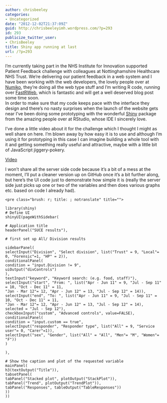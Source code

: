 ```yaml
---
author: chrisbeeley
categories:
- Uncategorized
date: "2012-12-02T21:37:09Z"
guid: http://chrisbeeleyimh.wordpress.com/?p=293
id: 293
publicize_twitter_user:
- ChrisBeeley
title: Shiny app running at last
url: /?p=293
---
```


I’m currently taking part in the NHS Institute for Innovation supported Patient Feedback challenge with colleagues at Nottinghamshire Healthcare NHS Trust. We’re delivering our patient feedback in a web system and I have been working with the web developers, the lovely people over at [Numiko](http://numiko.com/#/home), they’re doing all the web type stuff and I’m writing R code, running over [FastRWeb](http://www.rforge.net/FastRWeb/), which is fantastic and will get a well deserved blog post some time soon.  
In order to make sure that my code keeps pace with the interface they design and there’s no nasty surprises when the launch of the website gets near I’ve been doing some prototyping with the wonderful [Shiny](http://www.rstudio.com/shiny/) package from the amazing people over at RStudio, whose IDE I sincerely love.

I’ve done a little video about it for the challenge which I thought I might as well share on here. I’m blown away by how easy it is to use and although I’m using it for prototyping in this case I can imagine building a whole tool with it and getting something really useful and attractive, maybe with a little bit of JavaScript jiggery-pokery.

[Video](https://vimeo.com/54727705)

I won’t share all the server side code because it’s a bit of a mess at the moment, I’ll put a cleaner version up on GitHub once it’s a bit further along, but here’s the UI code just to demonstrate how simple it is (really the server side just picks up one or two of the variables and then does various graphs etc. based on code I already had).

```
<pre class="brush: r; title: ; notranslate" title="">

library(shiny)
# Define UI
shinyUI(pageWithSidebar(

# Application title
headerPanel("SUCE results"),

# first set up All/ Division results

sidebarPanel(
selectInput("Division", "Select division", list("Trust" = 9, "Local"= 0, "Forensic"=1, "HP" = 2)),
conditionalPanel(
condition = "input.Division != 9",
uiOutput("divControls")
),
textInput("keyword", "Keyword search: (e.g. food, staff)"),
selectInput("start", "From: ", list("Apr - Jun 11" = 9, "Jul - Sep 11" = 10, "Oct - Dec 11" = 11,
"Jan - Mar 12"= 12, "Apr - Jun 12" = 13, "Jul - Sep 12" = 14)),
selectInput("end", "To: ", list("Apr - Jun 11" = 9, "Jul - Sep 11" = 10, "Oct - Dec 11" = 11,
"Jan - Mar 12"= 12, "Apr - Jun 12" = 13, "Jul - Sep 12" = 14),
selected = "Jul - Sep 12"),
checkboxInput("custom", "Advanced controls", value=FALSE),
conditionalPanel(
condition = "input.custom == true",
selectInput("responder", "Responder type", list("All" = 9, "Service user"= 0, "Carer"=1)),
selectInput("sex", "Gender", list("All" = "All", "Men"= "M", "Women"= "F"))
)

),

# Show the caption and plot of the requested variable
mainPanel(
h3(textOutput("Title")),
tabsetPanel(
tabPanel("Stacked plot", plotOutput("StackPlot")), 
tabPanel("Trend", plotOutput("TrendPlot")), 
tabPanel("Responses", tableOutput("TableResponses"))
))
))
 

```